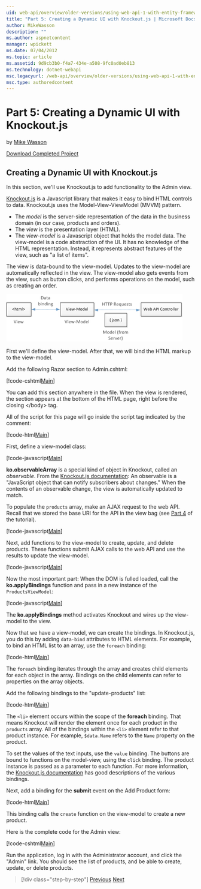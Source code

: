 ```yaml
---
uid: web-api/overview/older-versions/using-web-api-1-with-entity-framework-5/using-web-api-with-entity-framework-part-5
title: "Part 5: Creating a Dynamic UI with Knockout.js | Microsoft Docs"
author: MikeWasson
description: ""
ms.author: aspnetcontent
manager: wpickett
ms.date: 07/04/2012
ms.topic: article
ms.assetid: 9d9cb3b0-f4a7-434e-a508-9fc0ad0eb813
ms.technology: dotnet-webapi
msc.legacyurl: /web-api/overview/older-versions/using-web-api-1-with-entity-framework-5/using-web-api-with-entity-framework-part-5
msc.type: authoredcontent
---
```

Part 5: Creating a Dynamic UI with Knockout.js
====================
by [Mike Wasson](https://github.com/MikeWasson)

[Download Completed Project](http://code.msdn.microsoft.com/ASP-NET-Web-API-with-afa30545)

## Creating a Dynamic UI with Knockout.js

In this section, we'll use Knockout.js to add functionality to the Admin view.

[Knockout.js](http://knockoutjs.com/) is a Javascript library that makes it easy to bind HTML controls to data. Knockout.js uses the Model-View-ViewModel (MVVM) pattern.

- The *model* is the server-side representation of the data in the business domain (in our case, products and orders).
- The *view* is the presentation layer (HTML).
- The *view-model* is a Javascript object that holds the model data. The view-model is a code abstraction of the UI. It has no knowledge of the HTML representation. Instead, it represents abstract features of the view, such as "a list of items".

The view is data-bound to the view-model. Updates to the view-model are automatically reflected in the view. The view-model also gets events from the view, such as button clicks, and performs operations on the model, such as creating an order.

![](using-web-api-with-entity-framework-part-5/_static/image1.png)

First we'll define the view-model. After that, we will bind the HTML markup to the view-model.

Add the following Razor section to Admin.cshtml:

[!code-cshtml[Main](using-web-api-with-entity-framework-part-5/samples/sample1.cshtml)]

You can add this section anywhere in the file. When the view is rendered, the section appears at the bottom of the HTML page, right before the closing &lt;/body&gt; tag.

All of the script for this page will go inside the script tag indicated by the comment:

[!code-html[Main](using-web-api-with-entity-framework-part-5/samples/sample2.html)]

First, define a view-model class:

[!code-javascript[Main](using-web-api-with-entity-framework-part-5/samples/sample3.js)]

**ko.observableArray** is a special kind of object in Knockout, called an *observable*. From the [Knockout.js documentation](http://knockoutjs.com/documentation/observables.html): An observable is a "JavaScript object that can notify subscribers about changes." When the contents of an observable change, the view is automatically updated to match.

To populate the `products` array, make an AJAX request to the web API. Recall that we stored the base URI for the API in the view bag (see [Part 4](using-web-api-with-entity-framework-part-4.md) of the tutorial).

[!code-javascript[Main](using-web-api-with-entity-framework-part-5/samples/sample4.js?highlight=5)]

Next, add functions to the view-model to create, update, and delete products. These functions submit AJAX calls to the web API and use the results to update the view-model.

[!code-javascript[Main](using-web-api-with-entity-framework-part-5/samples/sample5.js?highlight=7)]

Now the most important part: When the DOM is fulled loaded, call the **ko.applyBindings** function and pass in a new instance of the `ProductsViewModel`:

[!code-javascript[Main](using-web-api-with-entity-framework-part-5/samples/sample6.js)]

The **ko.applyBindings** method activates Knockout and wires up the view-model to the view.

Now that we have a view-model, we can create the bindings. In Knockout.js, you do this by adding `data-bind` attributes to HTML elements. For example, to bind an HTML list to an array, use the `foreach` binding:

[!code-html[Main](using-web-api-with-entity-framework-part-5/samples/sample7.html?highlight=1)]

The `foreach` binding iterates through the array and creates child elements for each object in the array. Bindings on the child elements can refer to properties on the array objects.

Add the following bindings to the "update-products" list:

[!code-html[Main](using-web-api-with-entity-framework-part-5/samples/sample8.html)]

The `<li>` element occurs within the scope of the **foreach** binding. That means Knockout will render the element once for each product in the `products` array. All of the bindings within the `<li>` element refer to that product instance. For example, `$data.Name` refers to the `Name` property on the product.

To set the values of the text inputs, use the `value` binding. The buttons are bound to functions on the model-view, using the `click` binding. The product instance is passed as a parameter to each function. For more information, the [Knockout.js documentation](http://knockoutjs.com/documentation/observables.html) has good descriptions of the various bindings.

Next, add a binding for the **submit** event on the Add Product form:

[!code-html[Main](using-web-api-with-entity-framework-part-5/samples/sample9.html)]

This binding calls the `create` function on the view-model to create a new product.

Here is the complete code for the Admin view:

[!code-cshtml[Main](using-web-api-with-entity-framework-part-5/samples/sample10.cshtml)]

Run the application, log in with the Administrator account, and click the "Admin" link. You should see the list of products, and be able to create, update, or delete products.

> [!div class="step-by-step"]
> [Previous](using-web-api-with-entity-framework-part-4.md)
> [Next](using-web-api-with-entity-framework-part-6.md)

